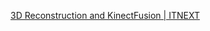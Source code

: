 
[3D Reconstruction and KinectFusion | ITNEXT](https://itnext.io/understanding-real-time-3d-reconstruction-and-kinectfusion-33d61d1cd402)
